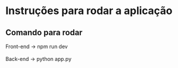 
# Instruções para rodar a aplicação

## Comando para rodar 

Front-end -> npm run dev
<br>
<br>
Back-end -> python app.py
